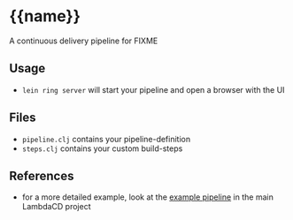 # {{name}}

A continuous delivery pipeline for FIXME

## Usage

* `lein ring server` will start your pipeline and open a browser with the UI

## Files

* `pipeline.clj` contains your pipeline-definition
* `steps.clj` contains your custom build-steps

## References

* for a more detailed example, look at the [example pipeline](https://github.com/flosell/lambdacd/tree/master/src/todopipeline) in the main LambdaCD project
